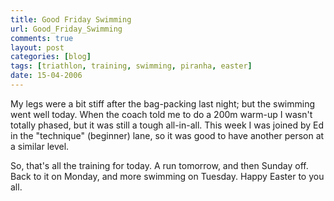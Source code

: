 ```yaml
---
title: Good Friday Swimming
url: Good_Friday_Swimming
comments: true
layout: post
categories: [blog]
tags: [triathlon, training, swimming, piranha, easter]
date: 15-04-2006
---
```

<p class="intro">My legs were a bit stiff after the bag-packing last night; but the swimming went well today. When the coach told me to do a 200m warm-up I wasn't totally phased, but it was still a tough all-in-all. This week I was joined by Ed in the "technique" (beginner) lane, so it was good to have another person at a similar level. </p>
So, that's all the training for today. A run tomorrow, and then Sunday off. Back to it on Monday, and more swimming on Tuesday. Happy Easter to you all.

